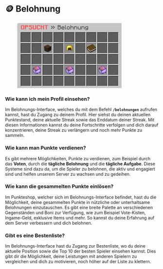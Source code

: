 # 🪙 Belohnung

<figure><img src="../.gitbook/assets/belohnung-intro.png" alt=""><figcaption></figcaption></figure>

### Wie kann ich mein Profil einsehen?

Im Belohnungs-Interface, welches du mit dem Befehl **`/belohnungen`** aufrufen kannst, hast du Zugang zu deinem Profil. Hier siehst du deinen aktuellen Punktestand, deine aktuelle Streak sowie das Enddatum deiner Streak. Mit diesen Informationen kannst du deine Fortschritte verfolgen und dich darauf konzentrieren, deine Streak zu verlängern und noch mehr Punkte zu sammeln.

### Wie kann man Punkte verdienen?

Es gibt mehrere Möglichkeiten, Punkte zu verdienen, zum Beispiel durch das **Voten**, durch die **tägliche Belohnung** und die **tägliche Aufgabe**. Diese Systeme sind dazu da, um die Spieler zu belohnen, die aktiv und engagiert sind und helfen unserem Server zu wachsen und zu gedeihen.

### Wie kann die gesammelten Punkte einlösen?

Im Punkteshop, welcher sich im Belohnungs-Interface befindet, hast du die Möglichkeit, deine gesammelten Punkte in nützliche oder unterhaltsame Belohnungen einzutauschen. Es gibt eine breite Palette an verschiedenen Gegenständen und Boni zur Verfügung, wie zum Beispiel Vote-Kisten, Ingame-Geld, exklusive Items und mehr. So kannst du deine Erfahrung auf dem Server verbessern und dich belohnen.

### Gibt es eine Bestenliste?

Im Belohnungs-Interface hast du Zugang zur Bestenliste, wo du deine aktuelle Position sowie die Top 10 der besten Spieler einsehen kannst. Dies gibt dir die Möglichkeit, deine Leistungen mit anderen Spielern zu vergleichen und dich zu motivieren, noch höher auf der Liste zu klettern.

